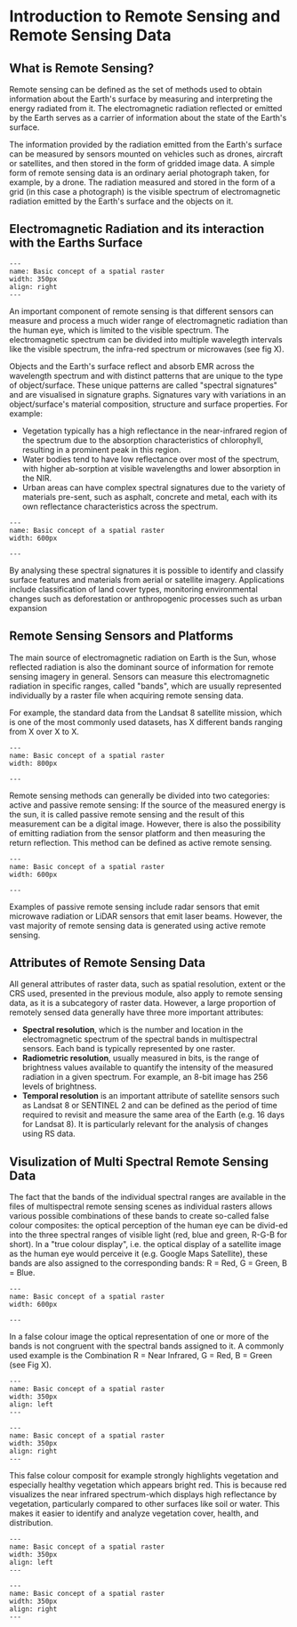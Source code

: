 
# Introduction to Remote Sensing and Remote Sensing Data

## What is Remote Sensing?

Remote sensing can be defined as the set of methods used to obtain information about the Earth's surface by measuring and interpreting the energy radiated from it. The electromagnetic radiation reflected or emitted by the Earth serves as a carrier of information about the state of the Earth's surface. <br>

The information provided by the radiation emitted from the Earth's surface can be measured by sensors mounted on vehicles such as drones, aircraft or satellites, and then stored in the form of gridded image data. A simple form of remote sensing data is an ordinary aerial photograph taken, for example, by a drone. The radiation measured and stored in the form of a grid (in this case a photograph) is the visible spectrum of electromagnetic radiation emitted by the Earth's surface and the objects on it.<br>


## Electromagnetic Radiation and its interaction with the Earths Surface
```{figure} /fig/en_m8_rs_spectrum.png
---
name: Basic concept of a spatial raster
width: 350px
align: right
---

```

An important component of remote sensing is that different sensors can measure and process a much wider range of electromagnetic radiation than the human eye, which is limited to the visible spectrum. The electromagnetic spectrum can be divided into multiple wavelegth intervals like the visible spectrum, the infra-red spectrum or microwaves (see fig X). <br>


Objects and the Earth's surface reflect and absorb EMR across the wavelength spectrum and with distinct patterns that are unique to the type of object/surface. These unique patterns are called "spectral signatures" and are visualised in signature graphs.
Signatures vary with variations in an object/surface's material composition, structure and surface properties. For example:

- Vegetation typically has a high reflectance in the near-infrared region of the spectrum due to the absorption characteristics of chlorophyll, resulting in a prominent peak in this region.
- Water bodies tend to have low reflectance over most of the spectrum, with higher ab-sorption at visible wavelengths and lower absorption in the NIR.
- Urban areas can have complex spectral signatures due to the variety of materials pre-sent, such as asphalt, concrete and metal, each with its own reflectance characteristics across the spectrum.

```{figure} /fig/en_m8_rs_specsigs.jpeg
---
name: Basic concept of a spatial raster
width: 600px

---

```

By analysing these spectral signatures it is possible to identify and classify surface features and materials from aerial or satellite imagery. Applications include classification of land cover types, monitoring environmental changes such as deforestation or anthropogenic processes such as urban expansion


## Remote Sensing Sensors and Platforms

The main source of electromagnetic radiation on Earth is the Sun, whose reflected radiation is also the dominant source of information for remote sensing imagery in general. Sensors can measure this electromagnetic radiation in specific ranges, called "bands", which are usually represented individually by a raster file when acquiring remote sensing data. <br>

For example, the standard data from the Landsat 8 satellite mission, which is one of the most commonly used datasets, has X different bands ranging from X over X to X.

```{figure} /fig/en_m8_rs_landsatbands.png
---
name: Basic concept of a spatial raster
width: 800px

---

```

Remote sensing methods can generally be divided into two categories: active and passive remote sensing: If the source of the measured energy is the sun, it is called passive remote sensing and the result of this measurement can be a digital image. However, there is also the possibility of emitting radiation from the sensor platform and then measuring the return reflection. This method can be defined as active remote sensing. 

```{figure} /fig/en_m8_rs_activepassive.png
---
name: Basic concept of a spatial raster
width: 600px

---

```

Examples of passive remote sensing include radar sensors that emit microwave radiation or LiDAR sensors that emit laser beams. However, the vast majority of remote sensing data is generated using active remote sensing.

## Attributes of Remote Sensing Data
All general attributes of raster data, such as spatial resolution, extent or the CRS used, presented in the previous module, also apply to remote sensing data, as it is a subcategory of raster data. However, a large proportion of remotely sensed data generally have three more important attributes:
- **Spectral resolution**, which is the number and location in the electromagnetic spectrum of the spectral bands in multispectral sensors. Each band is typically represented by one raster.
- **Radiometric resolution**, usually measured in bits, is the range of brightness values available to quantify the intensity of the measured radiation in a given spectrum. For example, an 8-bit image has 256 levels of brightness.
- **Temporal resolution** is an important attribute of satellite sensors such as Landsat 8 or SENTINEL 2 and can be defined as the period of time required to revisit and measure the same area of the Earth (e.g. 16 days for Landsat 8). It is particularly relevant for the analysis of changes using RS data.



## Visulization of Multi Spectral Remote Sensing Data
The fact that the bands of the individual spectral ranges are available in the files of multispectral remote sensing scenes as individual rasters allows various possible combinations of these bands to create so-called false colour composites: the optical perception of the human eye can be divid-ed into the three spectral ranges of visible light (red, blue and green, R-G-B for short). In a "true colour display", i.e. the optical display of a satellite image as the human eye would perceive it (e.g. Google Maps Satellite), these bands are also assigned to the corresponding bands: R = Red, G = Green, B = Blue.

```{figure} /fig/en_m8_rs_bandsconcept.png
---
name: Basic concept of a spatial raster
width: 600px

---

```

In a false colour image the optical representation of one or more of the bands is not congruent with the spectral bands assigned to it. A commonly used example is the Combination R = Near Infrared, G = Red, B = Green (see Fig X).

```{figure} /fig/en_m8_rs_RGB.png
---
name: Basic concept of a spatial raster
width: 350px
align: left
---

```

```{figure} /fig/en_m8_rs_NIR_RED_GREEN.png
---
name: Basic concept of a spatial raster
width: 350px
align: right
---

```

This false colour composit for example strongly highlights vegetation and especially healthy vegetation which appears bright red. This is because red visualizes the near infrared spectrum-which displays high reflectance by vegetation, particularly compared to other surfaces like soil or water. This makes it easier to identify and analyze vegetation cover, health, and distribution.

```{figure} /fig/en_m8_rs_SWIR_NIR_RED.png
---
name: Basic concept of a spatial raster
width: 350px
align: left
---

```

```{figure} /fig/en_m8_rs_NDVI.png
---
name: Basic concept of a spatial raster
width: 350px
align: right
---

```





